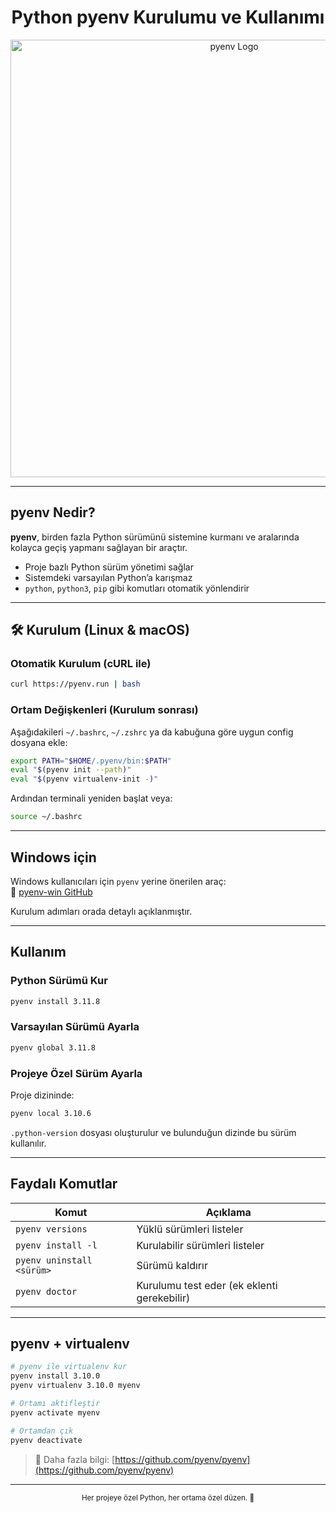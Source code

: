 <h1 align="center"> Python pyenv Kurulumu ve Kullanımı</h1>

<p align="center">
  <img src="https://github.com/user-attachments/assets/7397de76-b7e5-4dae-8128-d95303527193" width="700" alt="pyenv Logo"/>
</p>



---

##  pyenv Nedir?

**pyenv**, birden fazla Python sürümünü sistemine kurmanı ve aralarında kolayca geçiş yapmanı sağlayan bir araçtır.

- Proje bazlı Python sürüm yönetimi sağlar  
- Sistemdeki varsayılan Python’a karışmaz  
- `python`, `python3`, `pip` gibi komutları otomatik yönlendirir

---

## 🛠 Kurulum (Linux & macOS)

###  Otomatik Kurulum (cURL ile)

```sh
curl https://pyenv.run | bash
```

###  Ortam Değişkenleri (Kurulum sonrası)

Aşağıdakileri `~/.bashrc`, `~/.zshrc` ya da kabuğuna göre uygun config dosyana ekle:

```sh
export PATH="$HOME/.pyenv/bin:$PATH"
eval "$(pyenv init --path)"
eval "$(pyenv virtualenv-init -)"
```

 Ardından terminali yeniden başlat veya:

```sh
source ~/.bashrc
```

---

##  Windows için

Windows kullanıcıları için `pyenv` yerine önerilen araç:  
🔗 [pyenv-win GitHub](https://github.com/pyenv-win/pyenv-win)

Kurulum adımları orada detaylı açıklanmıştır.

---

##  Kullanım

###  Python Sürümü Kur

```sh
pyenv install 3.11.8
```

###  Varsayılan Sürümü Ayarla

```sh
pyenv global 3.11.8
```

###  Projeye Özel Sürüm Ayarla

Proje dizininde:

```sh
pyenv local 3.10.6
```

`.python-version` dosyası oluşturulur ve bulunduğun dizinde bu sürüm kullanılır.

---

##  Faydalı Komutlar

| Komut | Açıklama |
|-------|----------|
| `pyenv versions` | Yüklü sürümleri listeler |
| `pyenv install -l` | Kurulabilir sürümleri listeler |
| `pyenv uninstall <sürüm>` | Sürümü kaldırır |
| `pyenv doctor` | Kurulumu test eder (ek eklenti gerekebilir) |

---

##  pyenv + virtualenv

```sh
# pyenv ile virtualenv kur
pyenv install 3.10.0
pyenv virtualenv 3.10.0 myenv

# Ortamı aktifleştir
pyenv activate myenv

# Ortamdan çık
pyenv deactivate
```

> 🔗 Daha fazla bilgi: [https://github.com/pyenv/pyenv](https://github.com/pyenv/pyenv)

---

<p align="center">
  <sub>Her projeye özel Python, her ortama özel düzen. 🐍</sub>
</p>
